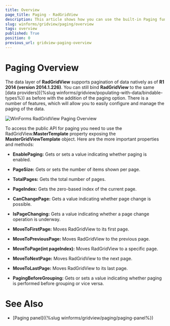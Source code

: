 ```yaml
---
title: Overview
page_title: Paging - RadGridView
description: This article shows how you can use the built-in Paging functionality.
slug: winforms/gridview/paging/overview
tags: overview
published: True
position: 0
previous_url: gridview-paging-overview
---
```


# Paging Overview

The data layer of __RadGridView__ supports pagination of data natively as of **R1 2014 (version 2014.1.226)**. You can still bind __RadGridView__ to the same [data providers]({%slug winforms/gridview/populating-with-data/bindable-types%}) as before with the addition of the paging option. There is a number of features, which will allow you to easily configure and manage the paging of the data.

![WinForms RadGridView Paging Overview](images/gridview-paging-overview001.png)

To access the public API for paging you need to use the RadGridView.__MasterTemplate__ property exposing the __MasterGridViewTemplate__ object. Here are the more important properties and methods:

* __EnablePaging:__ Gets or sets a value indicating whether paging is enabled.

* __PageSize:__ Gets or sets the number of items shown per page.

* __TotalPages:__ Gets the total number of pages.

* __PageIndex:__ Gets the zero-based index of the current page.

* __CanChangePage:__ Gets a value indicating whether page change is possible.

* __IsPageChanging:__ Gets a value indicating whether a page change operation is underway.

* __MoveToFirstPage:__ Moves RadGridView to its first page.

* __MoveToPreviousPage:__ Moves RadGridView to the previous page.

* __MoveToPage(int pageIndex):__ Moves RadGridView to a specific page.

* __MoveToNextPage:__ Moves RadGridView to the next page.

* __MoveToLastPage:__ Moves RadGridView to its last page.

* __PagingBeforeGrouping:__ Gets or sets a value indicating whether paging is performed before grouping or vice versa.
            
# See Also
* [Paging panel]({%slug winforms/gridview/paging/paging-panel%})

